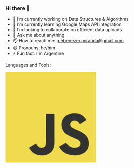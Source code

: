 ### Hi there 👋

- 🔭 I’m currently working on Data Structures & Algorithms
- 🌱 I’m currently learning Google Maps API integration
- 👯 I’m looking to collaborate on efficient data uploads
- 💬 Ask me about anything
- 📫 How to reach me: g.ebenezer.miranda@gmail.com
- 😄 Pronouns: he/him
- ⚡ Fun fact: I'm Argentine

Languages and Tools:

<img src="https://raw.githubusercontent.com/github/explore/80688e429a7d4ef2fca1e82350fe8e3517d3494d/topics/javascript/javascript.png">
